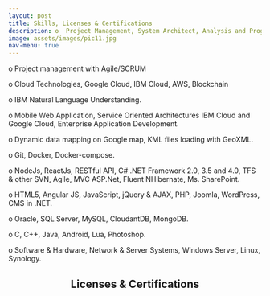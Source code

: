 ```yaml
---
layout: post
title: Skills, Licenses & Certifications
description: o	Project Management, System Architect, Analysis and Programming. <br/><br/> o Cloud Technologies, Google Cloud, IBM Cloud, AWS<br/><br/> o	Technologies, IoT, Blockchain, Web and Windows application, Mobile Application, JavaScript, C#, NodeJS, ReactJS, .NET CORE, Python, JAVA, C++, C, IBM Cloud, Google Cloud, AZURE, MVC, MVVM, HTML5, jQuery, Bootstrap, CSS, OOP, Lua.<br/><br/> o Databases, Ms. SQL Server, MySQL, CloudantDB, MongoDB.
image: assets/images/pic11.jpg
nav-menu: true
---
```

o	Project management with Agile/SCRUM

o Cloud Technologies, Google Cloud, IBM Cloud, AWS, Blockchain

o	IBM Natural Language Understanding.

o	Mobile Web Application, Service Oriented Architectures IBM Cloud and Google Cloud, Enterprise Application Development.

o	Dynamic data mapping on Google map, KML files loading with GeoXML.

o	Git, Docker, Docker-compose.

o	NodeJs, ReactJs, RESTful API, C# .NET Framework 2.0, 3.5 and 4.0, TFS & other SVN, Agile, MVC ASP.Net, Fluent NHibernate, Ms. SharePoint.

o	HTML5, Angular JS, JavaScript, jQuery & AJAX, PHP, Joomla, WordPress, CMS in .NET.

o	Oracle, SQL Server, MySQL, CloudantDB, MongoDB.

o	C, C++, Java, Android, Lua, Photoshop.

o	Software & Hardware, Network & Server Systems, Windows Server, Linux, Synology.

<!-- Main -->
<div id="main">
    <div class="inner">
        <header class="major">
            <h2>Licenses & Certifications</h2>
        </header>
    </div>
     <div class="box alt">
        <div class="row 50% uniform">
            <div class="4u"><span class="image fit"><img src="{{ "assets/certificates/agilefoundations.png" | relative_url }}" alt="" /></span> </div>
            <div class="4u"><span class="image fit"><img src="{{ "assets/certificates/ai.png" | relative_url }}" alt="" /></span></div>
            <div class="4u$"><span class="image fit"><img src="{{ "assets/certificates/apiandwebservices.png" | relative_url }}" alt="" /></span></div>
            <!-- Break -->
            <div class="4u"><span class="image fit"><img src="{{ "assets/certificates/aps.netcore.png" | relative_url }}" alt="" /></span> </div>
            <div class="4u"><span class="image fit"><img src="{{ "assets/certificates/asp.netcoreapi.png" | relative_url }}" alt="" /></span></div>
            <div class="4u$"><span class="image fit"><img src="{{ "assets/certificates/bigdata.png" | relative_url }}" alt="" /></span></div>
            <!-- Break -->
             <div class="4u"><span class="image fit"><img src="{{ "assets/certificates/asp.netcoreappdeploy.png" | relative_url }}" alt="" /></span> </div>
            <div class="4u"><span class="image fit"><img src="{{ "assets/certificates/asp.netcorerazor.png" | relative_url }}" alt="" /></span></div>
            <div class="4u$"><span class="image fit"><img src="{{ "assets/certificates/datascienceandanalytics.png" | relative_url }}" alt="" /></span></div>
            <!-- Break -->
            <div class="4u"><span class="image fit"><img src="{{ "assets/certificates/blockchainbasics.png" | relative_url }}" alt="" /></span> </div>
             <div class="4u"><span class="image fit"><img src="{{ "assets/certificates/blockchainbeyond.png" | relative_url }}" alt="" /></span> </div>
            <div class="4u$"><span class="image fit"><img src="{{ "assets/certificates/cloudcomputing.png" | relative_url }}" alt="" /></span></div>
            <!-- Break -->
            <div class="4u"><span class="image fit"><img src="{{ "assets/certificates/dataanalytics.png" | relative_url }}" alt="" /></span></div>
            <div class="4u"><span class="image fit"><img src="{{ "assets/certificates/datascienceandanalytics.png" | relative_url }}" alt="" /></span></div>
            <div class="4u$"><span class="image fit"><img src="{{ "assets/certificates/dotnetprogramming.png" | relative_url }}" alt="" /></span> </div>
            <!-- Break -->
            <div class="4u"><span class="image fit"><img src="{{ "assets/certificates/git.png" | relative_url }}" alt="" /></span></div>
            <div class="4u"><span class="image fit"><img src="{{ "assets/certificates/nodejs.png" | relative_url }}" alt="" /></span></div>
            <div class="4u$"><span class="image fit"><img src="{{ "assets/certificates/nodejsapimongo.png" | relative_url }}" alt="" /></span> </div>
            <!-- Break -->
            <div class="4u"><span class="image fit"><img src="{{ "assets/certificates/nodejsrestfulapi.png" | relative_url }}" alt="" /></span></div>
            <div class="4u"><span class="image fit"><img src="{{ "assets/certificates/pitchingyourself.png" | relative_url }}" alt="" /></span></div>
            <div class="4u$"><span class="image fit"><img src="{{ "assets/certificates/programmingfoundation.png" | relative_url }}" alt="" /></span> </div>
             <!-- Break -->
            <div class="4u"><span class="image fit"><img src="{{ "assets/certificates/reactnative.png" | relative_url }}" alt="" /></span></div>
            <div class="4u"><span class="image fit"><img src="{{ "assets/certificates/trelloessentialtraining.png" | relative_url }}" alt="" /></span></div>
            <div class="4u$"><span class="image fit"><img src="{{ "assets/certificates/vr.png" | relative_url }}" alt="" /></span> </div>
            <!-- Break -->
            <div class="4u"><span class="image fit"><img src="{{ "assets/certificates/webprogrammingfoundation.png" | relative_url }}" alt="" /></span></div>
        </div>
    </div>    
</div>

